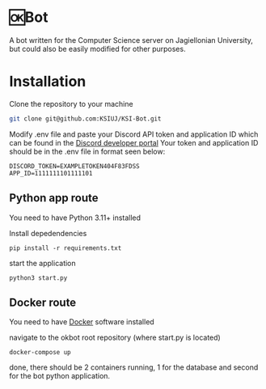 # 🆗Bot 
A bot written for the Computer Science server on Jagiellonian University, but could also be easily modified for other purposes.


# Installation

Clone the repository to your machine
```sh
git clone git@github.com:KSIUJ/KSI-Bot.git
```

Modify .env file and paste your Discord API token and application ID which can be found in the [Discord developer portal](https://discord.com/developers/applications)
Your token and application ID should be in the .env file in format seen below:
```
DISCORD_TOKEN=EXAMPLETOKEN404F83FDSS
APP_ID=1111111101111101
```

## Python app route
You need to have Python 3.11+ installed

Install depedendencies 
```
pip install -r requirements.txt
```
start the application
```
python3 start.py
```

## Docker route

You need to have [Docker](https://docs.docker.com/get-docker/) software installed

navigate to the okbot root repository (where start.py is located)
```
docker-compose up
```

done, there should be 2 containers running, 1 for the database and second for the bot python application.
